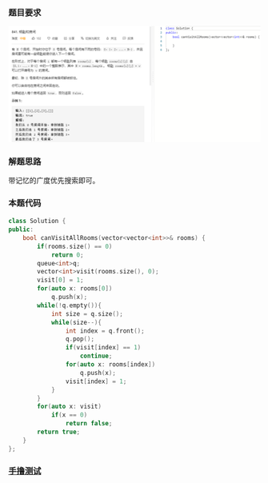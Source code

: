 ### 题目要求

![](pic/841.png)

### 解题思路

带记忆的广度优先搜索即可。

### 本题代码

```c++
class Solution {
public:
    bool canVisitAllRooms(vector<vector<int>>& rooms) {
        if(rooms.size() == 0)
            return 0;
        queue<int>q;
        vector<int>visit(rooms.size(), 0);
        visit[0] = 1;
        for(auto x: rooms[0])
            q.push(x);
        while(!q.empty()){
            int size = q.size();
            while(size--){
                int index = q.front();
                q.pop();
                if(visit[index] == 1)
                    continue;
                for(auto x: rooms[index])
                    q.push(x);
                visit[index] = 1;
            }
        }
        for(auto x: visit)
            if(x == 0)
                return false;
        return true;
    }
};
```

### [手撸测试](https://leetcode-cn.com/problems/keys-and-rooms/)  

